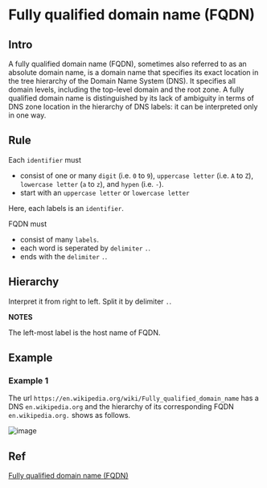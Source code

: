 # Fully qualified domain name (FQDN)
## Intro
A fully qualified domain name (FQDN), sometimes also referred to as an absolute domain name, is a domain name that specifies its exact location in the tree hierarchy of the Domain Name System (DNS). It specifies all domain levels, including the top-level domain and the root zone. A fully qualified domain name is distinguished by its lack of ambiguity in terms of DNS zone location in the hierarchy of DNS labels: it can be interpreted only in one way.

## Rule
Each `identifier` must 

+ consist of one or many `digit` (i.e. `0` to `9`), `uppercase letter` (i.e. `A` to `Z`), `lowercase letter` (`a` to `z`), and `hypen` (i.e. `-`).
+ start with an `uppercase letter` or `lowercase letter`

Here, each labels is an `identifier`.

FQDN must 
+ consist of many `labels`.
+ each word is seperated by `delimiter` `.`.
+ ends with the `delimiter` `.`.

## Hierarchy

Interpret it from right to left. Split it by delimiter `.`.

**NOTES**

The left-most label is the host name of FQDN.


## Example
### Example 1
The url `https://en.wikipedia.org/wiki/Fully_qualified_domain_name` has a DNS
`en.wikipedia.org` and the hierarchy of its corresponding FQDN `en.wikipedia.org.` shows as follows.

![image](https://github.com/user-attachments/assets/3695c578-954f-49c4-b47f-ece403377aee)

## Ref
[Fully qualified domain name (FQDN)](https://en.wikipedia.org/wiki/Fully_qualified_domain_name)
